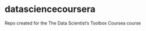 datasciencecoursera
===================

Repo created for the The Data Scientist’s Toolbox Coursea course
